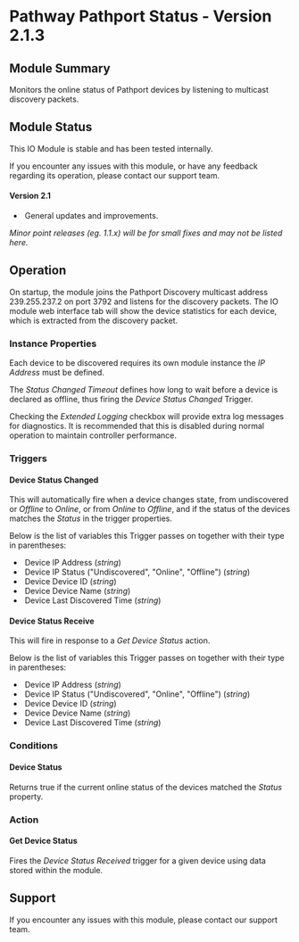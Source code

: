 # Pathway Pathport Status - Version 2.1.3

[//]: # (THIS IS WHAT A COMMENT LOOKS LIKE)

## Module Summary

Monitors the online status of Pathport devices by listening to multicast discovery packets.

## Module Status

This IO Module is stable and has been tested internally.

If you encounter any issues with this module, or have any feedback regarding its operation, please contact our support team.

[//]: # (### Module Scope)
[//]: # (If important to mention explain the limitations and things this module cannot perform)

#### Version 2.1

* &nbsp;General updates and improvements.

*Minor point releases (eg. 1.1.x) will be for small fixes and may not be listed here.*

[//]: # (## Requirements)
[//]: # (Mention any pre-requisites needed before setting up the module in terms of hardware, subscriptions, APIs)

[//]: # (## Configuration)
[//]: # (Mention any setup aspects the user should note that are generally done outside the Designer interface)

## Operation

[//]: # (Give all the operational details linked to using Instance Properties, Triggers, Conditions, Actions, Variables associated with the module's operation)

On startup, the module joins the Pathport Discovery multicast address 239.255.237.2 on port 3792 and listens for the discovery packets. The IO module web interface tab will show the device statistics for each device, which is extracted from the discovery packet.

### Instance Properties

Each device to be discovered requires its own module instance the *IP Address* must be defined.

The *Status Changed Timeout* defines how long to wait before a device is declared as offline, thus firing the *Device Status Changed* Trigger.

Checking the *Extended Logging* checkbox will provide extra log messages for diagnostics. It is recommended that this is disabled during normal operation to maintain controller performance.

### Triggers

#### Device Status Changed

This will automatically fire when a device changes state, from undiscovered or *Offline* to *Online*, or from *Online* to *Offline*, and if the status of the devices matches the *Status* in the trigger properties.

Below is the list of variables this Trigger passes on together with their type in parentheses:

* &nbsp;Device IP Address (*string*)
* &nbsp;Device IP Status ("Undiscovered", "Online", "Offline") (*string*)
* &nbsp;Device Device ID (*string*)
* &nbsp;Device Device Name (*string*)
* &nbsp;Device Last Discovered Time (*string*)

#### Device Status Receive

This will fire in response to a *Get Device Status* action.

Below is the list of variables this Trigger passes on together with their type in parentheses:

* &nbsp;Device IP Address (*string*)
* &nbsp;Device IP Status ("Undiscovered", "Online", "Offline") (*string*)
* &nbsp;Device Device ID (*string*)
* &nbsp;Device Device Name (*string*)
* &nbsp;Device Last Discovered Time (*string*)

### Conditions

#### Device Status

Returns true if the current online status of the devices matched the *Status* property.

### Action

#### Get Device Status

Fires the *Device Status Received* trigger for a given device using data stored within the module.

## Support

If you encounter any issues with this module, please contact our support team.

[//]: # (### Module Use Example)
[//]: # (If relevant to documentation give examples of module use)

[//]: # (### Further Notes)
[//]: # (Possible location for further notes, may not be used)
